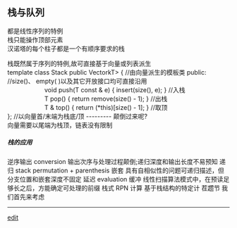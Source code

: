 ## 栈与队列
都是线性序列的特例     
栈只能操作顶部元素     
汉诺塔的每个柱子都是一个有顺序要求的栈     

栈既然属于序列的特例,故可直接基于向量或列表派生     
template <typename T> class Stack public VectorkT> { //由向量派生的模板类
public: //size()、 empty( )以及其它开放接口均可直接沿用     
      void push(T const & e) { insert(size(), e); } //入栈     
      T pop() { return remove(size() - 1); } //出栈     
      T & top() { return (*this)[size() - 1]; } //取顶      
}; //以向量首/末端为栈底/顶 --------- 颠倒过来呢?     
向量需要以尾端为栈顶，链表没有限制     

##### 栈的应用
逆序输出   conversion     输出次序与处理过程颠倒;递归深度和输出长度不易预知
递归
stack permutation + parenthesis
嵌套
具有自相似性的问题可递归描述，但分支位置和嵌套深度不固定
延迟
evaluation
缓冲
线性扫描算法模式中，在预读足够长之后，方能确定可处理的前缀
栈式
RPN 
计算
基于栈结构的特定计
茬趱节
我们首先来考虑



----------------------------------------------------------------------------------------------------
[edit](https://github.com/saaavsaaa/saaavsaaa.github.io/edit/master/aaa/Structure_Abstract1.md)
